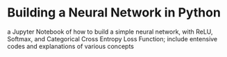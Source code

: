 # Building a Neural Network in Python

a Jupyter Notebook of how to build a simple neural network, with ReLU, Softmax, and Categorical Cross Entropy Loss Function; include entensive codes and explanations of various concepts
